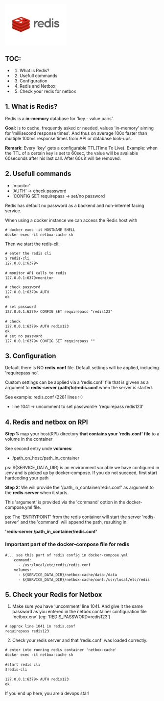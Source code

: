 <img src="../img/Redis-Logo.png" width="200px">


## TOC:
- 1. What is Redis?
- 2. Usefull commands
- 3. Configuration
- 4. Redis and Netbox
- 5. Check your redis for netbox

## 1. What is Redis?

Redis is a **in-memory** database for 'key - value pairs'

**Goal:** is to cache, frequently asked or needed, values 'in-memory' aiming for 'millisecond response times'. And thus on average 100x faster than multiple 100ms response times from API or database look-ups.

**Remark:** Every 'key' gets a configurable TTL(Time To Live). Example: when the TTL of a certain key is set to 60sec, the value will be available 60seconds after his last call. After 60s it will be removed.

## 2. Usefull commands

- 'monitor'
- 'AUTH' -> check password
- 'CONFIG SET requirepass -> set/no password

Redis has default no password as a backend and non-internet facing service.

When using a docker instance we can access the Redis host with
```
# docker exec -it HOSTNAME SHELL
docker exec -it netbox-cache sh
```

Then we start the redis-cli:
```
# enter the redis cli
$ redis-cli
127.0.0.1:6379>

# monitor API calls to redis
127.0.0.1:6379>monitor
```

```
# check password
127.0.0.1:6379> AUTH
ok

# set password 
127.0.0.1:6379> CONFIG SET requirepass "redis123"

# check
127.0.0.1:6379> AUTH redis123
ok
# set no password
127.0.0.1:6379> CONFIG SET requirepass ""
```

## 3. Configuration

Default there is NO **redis.conf** file. Default settings will be applied, including 'requirepass no'.

Custom settings can be applied via a 'redis.conf' file that is givven as a argument to **redis-server /path/to/redis.conf** when the server is started.

See example: redis.conf (2281 lines :-)

- line 1041 -> uncomment to set password-> 'requirepass redis123'

## 4. Redis and netbox on RPI

**Step 1:** map your  host(RPI) directory **that contains your 'redis.conf' file** to a volume in the container

See second entry unde **volumes**:
- /path_on_host:/path_in_container

ps: ${SERVICE_DATA_DIR} is an environment variable we have configured in .env and is picked up by docker-compose. If you do not succeed, first start hardcoding your path

**Step 2:** We will provide the '/path_in_container/redis.conf' as argument to the **redis-server** when it starts.

This 'argument' is provided via the 'command' option in the docker-compose.yml file. 

ps: The 'ENTRYPOINT' from the redis container will start the server 'redis-server' and the 'command' will append the path, resulting in:

**'redis-server /path_in_container/redis.conf'**

### Important part of the docker-compose file for redis
```
#... see this part of redis config in docker-compose.yml
    command:
      - /usr/local/etc/redis/redis.conf
    volumes:
      - ${SERVICE_DATA_DIR}/netbox-cache/data:/data
      - ${SERVICE_DATA_DIR}/netbox-cache/conf:/usr/local/etc/redis

```

## 5. Check your Redis for Netbox

1) Make sure you have 'uncomment' line 1041. And give it the same password as you entered in the netbox container configuration file 'netbox.env' (eg: 'REDIS_PASSWORD=redis123')

```
# approx line 1041 in redis.conf
requirepass redis123
```

2) Check your redis server and that 'redis.conf' was loaded correctly.
   
```
# enter into running redis container 'netbox-cache'
docker exec -it netbox-cache sh

#start redis cli
$redis-cli

127.0.0.1:6379> AUTH redis123
ok
```

If you end up here, you are a devops star!